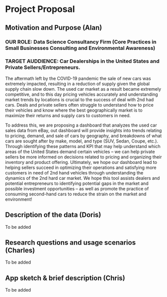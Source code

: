 # Project Proposal

## Motivation and Purpose (Alan)

### OUR ROLE: Data Science Consultancy Firm (Core Practices in Small Businesses Consulting and Environmental Awareness)

### TARGET AUDDIENCE: Car Dealerships in the United States and Private Sellers/Entrepreneurs.

The aftermath left by the COVID-19 pandemic the sale of new cars was extremely impacted, resulting in a reduction of supply given the global supply chain slow down. The used car market as a result became extremely competitive, and to this day pricing vehicles accurately and understanding market trends by locations is crucial to the success of deal with 2nd had cars. Deals and private sellers often struggle to understand how to price their vehicles and know where the best geographically market is to maximize their returns and supply cars to customers in need.   
  
To address this, we are proposing a dashboard that analyzes the used car sales data from eBay, out dashboard will provide insights into trends relating to pricing, demand, and sale of cars by geography, and breakdowns of what cars are sought after by make, model, and type (SUV, Sedan, Coupe, etc.). Through identifying these patterns and KPI that may help understand which areas of the United States demand certain vehicles – we can help private sellers be more informed on decisions related to pricing and organizing their inventory and product offering. Ultimately, we hope our dashboard lead to helping sellers succeed in optimizing their operations and satisfying more customers in need of 2nd hand vehicles through understanding the dynamics of the 2nd hard car market. We hope this tool assists dealers and potential entrepreneurs to identifying potential gaps in the market and possible investment opportunities – as well as promote the practice of consuming second-hand cars to reduce the strain on the market and environment!

## Description of the data (Doris)

To be added

## Research questions and usage scenarios (Charles)

To be added

## App sketch & brief description (Chris)

To be added
